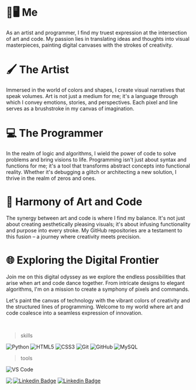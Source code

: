 <h1>🎨🖥️ Me</h1>
As an artist and programmer, I find my truest expression at the intersection of art and code. My passion lies in translating ideas and thoughts into visual masterpieces, painting digital canvases with the strokes of creativity.
<br>
<h1>🖌️ The Artist</h1>
Immersed in the world of colors and shapes, I create visual narratives that speak volumes. Art is not just a medium for me; it's a language through which I convey emotions, stories, and perspectives. Each pixel and line serves as a brushstroke in my canvas of imagination.
<br>
<h1>💻 The Programmer</h1>
In the realm of logic and algorithms, I wield the power of code to solve problems and bring visions to life. Programming isn't just about syntax and functions for me; it's a tool that transforms abstract concepts into functional reality. Whether it's debugging a glitch or architecting a new solution, I thrive in the realm of zeros and ones.
<br>
<h1>🚀 Harmony of Art and Code</h1>
The synergy between art and code is where I find my balance. It's not just about creating aesthetically pleasing visuals; it's about infusing functionality and purpose into every stroke. My GitHub repositories are a testament to this fusion – a journey where creativity meets precision.
<br>
<h1>🌐 Exploring the Digital Frontier</h1>
Join me on this digital odyssey as we explore the endless possibilities that arise when art and code dance together. From intricate designs to elegant algorithms, I'm on a mission to create a symphony of pixels and commands.

Let's paint the canvas of technology with the vibrant colors of creativity and the structured lines of programming. Welcome to my world where art and code coalesce into a seamless expression of innovation.

<br>

> skills
> 
![Python](https://img.shields.io/badge/-Python-yellow?style=flat-circle&logo=Python) ![HTML5](https://img.shields.io/badge/-HTML5-E34F26?style=flat-circle&logo=html5&logoColor=white) ![CSS3](https://img.shields.io/badge/-CSS3-1572B6?style=flat-circle&logo=css3) ![Git](https://img.shields.io/badge/-Git-black?style=flat-cricle&logo=git) ![GitHub](https://img.shields.io/badge/-GitHub-181717?style=flat-cricle&logo=github) ![MySQL](https://img.shields.io/badge/-MySQL-black?style=flat-circle&logo=mysql)
> tools
>
![VS Code](https://img.shields.io/badge/-VS%20Code-007ACC?style=flat-circle&logo=visual-studio-code)


 
<img align="left" src="https://github-readme-stats.vercel.app/api?username=ibutanol&show_icons=true&count_private=true&theme=gruvbox" />


[![Linkedin Badge](https://img.shields.io/badge/Makarov/?style=flat-circle&logo=Linkedin&logoColor=white)](https://www.linkedin.com/in/stanislaus-makarov-4a5068171/)
[![Linkedin Badge](https://img.shields.io/badge/-Samujjwaal%20Dey-0072b1?style=flat&logo=Linkedin&logoColor=white)](https://www.linkedin.com/in/samujjwaal/ "Connect on LinkedIn")






